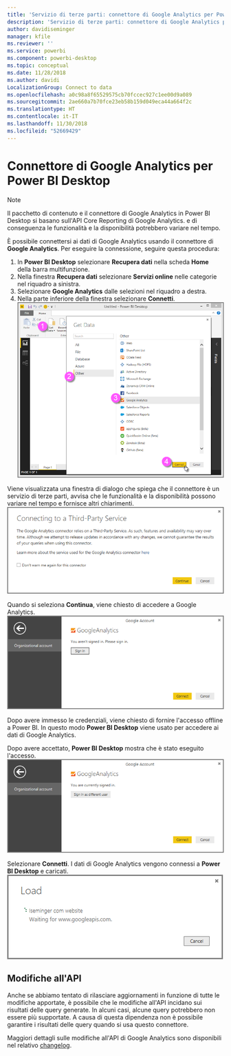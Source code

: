 ```yaml
---
title: 'Servizio di terze parti: connettore di Google Analytics per Power BI Desktop'
description: 'Servizio di terze parti: connettore di Google Analytics per Power BI Desktop'
author: davidiseminger
manager: kfile
ms.reviewer: ''
ms.service: powerbi
ms.component: powerbi-desktop
ms.topic: conceptual
ms.date: 11/28/2018
ms.author: davidi
LocalizationGroup: Connect to data
ms.openlocfilehash: a0c98a8f65529575cb70fccec927c1ee00d9a089
ms.sourcegitcommit: 2ae660a7b70fce23eb58b159d049eca44a664f2c
ms.translationtype: HT
ms.contentlocale: it-IT
ms.lasthandoff: 11/30/2018
ms.locfileid: "52669429"
---
```

# <a name="google-analytics-connector-for-power-bi-desktop"></a>Connettore di Google Analytics per Power BI Desktop
> [!NOTE]
> Il pacchetto di contenuto e il connettore di Google Analytics in Power BI Desktop si basano sull'API Core Reporting di Google Analytics. e di conseguenza le funzionalità e la disponibilità potrebbero variare nel tempo.
> 
> 

È possibile connettersi ai dati di Google Analytics usando il connettore di **Google Analytics**. Per eseguire la connessione, seguire questa procedura:

1. In **Power BI Desktop** selezionare **Recupera dati** nella scheda **Home** della barra multifunzione.
2. Nella finestra **Recupera dati** selezionare **Servizi online** nelle categorie nel riquadro a sinistra.
3. Selezionare **Google Analytics** dalle selezioni nel riquadro a destra.
4. Nella parte inferiore della finestra selezionare **Connetti**.  
   ![](media/service-google-analytics-connector/tps_googleanalytics_1.png)

Viene visualizzata una finestra di dialogo che spiega che il connettore è un servizio di terze parti, avvisa che le funzionalità e la disponibilità possono variare nel tempo e fornisce altri chiarimenti.  
![](media/service-google-analytics-connector/tps_googleanalytics_2.png)

Quando si seleziona **Continua**, viene chiesto di accedere a Google Analytics.  
![](media/service-google-analytics-connector/tps_googleanalytics_3.png)

Dopo avere immesso le credenziali, viene chiesto di fornire l'accesso offline a Power BI. In questo modo **Power BI Desktop** viene usato per accedere ai dati di Google Analytics.  

Dopo avere accettato, **Power BI Desktop** mostra che è stato eseguito l'accesso.  
![](media/service-google-analytics-connector/tps_googleanalytics_5.png)

Selezionare **Connetti**. I dati di Google Analytics vengono connessi a **Power BI Desktop** e caricati.  
![](media/service-google-analytics-connector/tps_googleanalytics_6.png)

## <a name="changes-to-the-api"></a>Modifiche all'API
Anche se abbiamo tentato di rilasciare aggiornamenti in funzione di tutte le modifiche apportate, è possibile che le modifiche all'API incidano sui risultati delle query generate. In alcuni casi, alcune query potrebbero non essere più supportate. A causa di questa dipendenza non è possibile garantire i risultati delle query quando si usa questo connettore.

Maggiori dettagli sulle modifiche all'API di Google Analytics sono disponibili nel relativo [changelog](https://developers.google.com/analytics/devguides/changelog).

